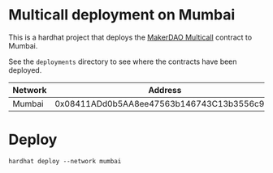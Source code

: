 # Multicall deployment on Mumbai

This is a hardhat project that deploys the [MakerDAO Multicall](https://github.com/makerdao/multicall) contract to Mumbai.

See the `deployments` directory to see where the contracts have been deployed.

| Network | Address |
| ----- | ---- |
| Mumbai | 0x08411ADd0b5AA8ee47563b146743C13b3556c9Cc |

# Deploy

`hardhat deploy --network mumbai`

